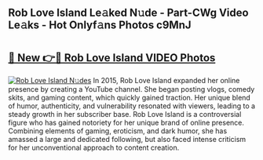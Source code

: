 ## Rob Love Island Le𝚊ked N𝚞de - Part-CWg Video Le𝚊ks - Hot Onlyf𝚊ns Photos c9MnJ

# <h2><a href="http://ab92523.deff.icu/?id=Rob+Love+Island">🔗 New 👉🔴 Rob Love Island VIDEO Photos</a></h2>

[![Rob Love Island N𝚞des](https://i.imgur.com/rIISA9y.gif)](http://ab92523.deff.icu/?id=Rob+Love+Island)
In 2015, Rob Love Island expanded her online presence by creating a YouTube channel. She began posting vlogs, comedy skits, and gaming content, which quickly gained traction. Her unique blend of humor, authenticity, and vulnerability resonated with viewers, leading to a steady growth in her subscriber base. Rob Love Island is a controversial figure who has gained notoriety for her unique brand of online presence. Combining elements of gaming, eroticism, and dark humor, she has amassed a large and dedicated following, but also faced intense criticism for her unconventional approach to content creation.
